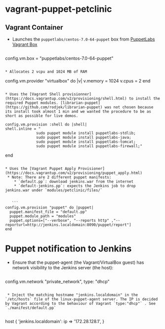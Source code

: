 # vagrant-puppet-petclinic


## Vagrant Container

* Launches the `puppetlabs/centos-7.0-64-puppet` box from [PuppetLabs Vagrant Box](http://puppet-vagrant-boxes.puppetlabs.com/)

    ```
config.vm.box = "puppetlabs/centos-7.0-64-puppet"
```

* Allocates 2 vcpu and 1024 MB of RAM

   ```
  config.vm.provider "virtualbox" do |v|
    v.memory = 1024
    v.cpus = 2
  end
```

* Uses the [Vagrant Shell provisionner](https://docs.vagrantup.com/v2/provisioning/shell.html) to install the required Puppet modules. [librarian-puppet](https://github.com/rodjek/librarian-puppet) was not chosen because its install took almost 1 min and we wanted the procedure to be as short as possible for live demos.

   ```
    config.vm.provision :shell do |shell|
    shell.inline = "
                  sudo puppet module install puppetlabs-stdlib;
                  sudo puppet module install puppetlabs-java;
                  sudo puppet module install puppetlabs-tomcat;
                  sudo puppet module install puppetlabs-firewall;"
  end
  ```

* Uses the [Vagrant Puppet Apply Provisioner](https://docs.vagrantup.com/v2/provisioning/puppet_apply.html)
   * Note: There are 2 different puppet manifests: 
      * `default.pp`: download jenkins.war from the internet
      * `default-jenkins.pp`: expects the Jenkins job to drop jenkins.war under `modules/petclinic/files/`
   
  
     ```
  config.vm.provision "puppet" do |puppet|
    puppet.manifest_file = "default.pp"
    puppet.module_path = "modules"
    puppet.options=["--verbose", "--reports http" ,"--reporturl=http://jenkins.localdomain:8090/puppet/report"]
  end
```

# Puppet notification to Jenkins

 * Ensure that the puppet-agent (the Vagrant/VirtualBox guest) has network visibility to the Jenkins server (the host):
 
   ```
  config.vm.network "private_network", type: "dhcp"   
```

 * Inject the matching hostname "jenkins.localdomain" in the `/etc/hosts` file of the linux-puppet-agent server. The IP is decided by Vagrant according to the behaviour of Vagrant `type:"dhcp"` . See `./manifest/default.pp` 
 
   ```
host { 'jenkins.localdomain':
    ip => '172.28.128.1',
}
```